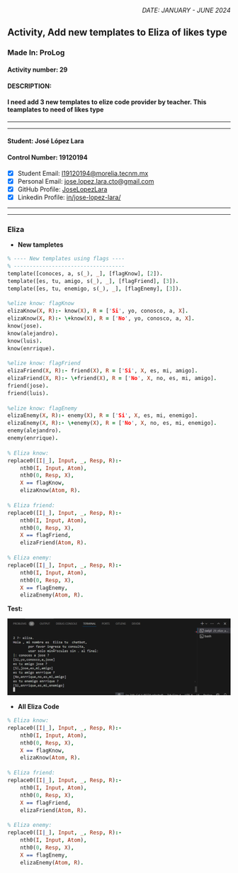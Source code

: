 <p style="text-align: right;"><em>DATE: JANUARY - JUNE 2024</em></p>

## **Activity, Add new templates to Eliza of likes type**

### Made In: ProLog

#### Activity number: 29

#### **DESCRIPTION:**

#### I need add 3 new templates to elize code provider by teacher. This teamplates to need of likes type

________________________________________________________
________________________________________________________

#### Student: José López Lara

#### Control Number: 19120194

* [x] Student Email: <l19120194@morelia.tecnm.mx>
* [x] Personal Email: <jose.lopez.lara.cto@gmail.com>
* [x] GitHub Profile: [JoseLopezLara](https://github.com/JoseLopezLara)
* [x] Linkedin Profile: [in/jose-lopez-lara/](https://www.linkedin.com/in/jose-lopez-lara/)

________________________________________________________
________________________________________________________

### **Eliza**

* **New tampletes**

```ProLog
% ---- New templates using flags ----
% -----------------------------------
template([conoces, a, s(_), _], [flagKnow], [2]).
template([es, tu, amigo, s(_), _], [flagFriend], [3]).
template([es, tu, enemigo, s(_), _], [flagEnemy], [3]).

%elize know: flagKnow
elizaKnow(X, R):- know(X), R = ['Si', yo, conosco, a, X].
elizaKnow(X, R):- \+know(X), R = ['No', yo, conosco, a, X].
know(jose).
know(alejandro).
know(luis).
know(enrrique).

%elize know: flagFriend
elizaFriend(X, R):- friend(X), R = ['Si', X, es, mi, amigo].
elizaFriend(X, R):- \+friend(X), R = ['No', X, no, es, mi, amigo].
friend(jose).
friend(luis).

%elize know: flagEnemy
elizaEnemy(X, R):- enemy(X), R = ['Si', X, es, mi, enemigo].
elizaEnemy(X, R):- \+enemy(X), R = ['No', X, no, es, mi, enemigo].
enemy(alejandro).
enemy(enrrique).

% Eliza know:
replace0([I|_], Input, _, Resp, R):-
	nth0(I, Input, Atom),
	nth0(0, Resp, X),
	X == flagKnow,
	elizaKnow(Atom, R).

% Eliza friend:
replace0([I|_], Input, _, Resp, R):-
	nth0(I, Input, Atom),
	nth0(0, Resp, X),
	X == flagFriend,
	elizaFriend(Atom, R).

% Eliza enemy:
replace0([I|_], Input, _, Resp, R):-
	nth0(I, Input, Atom),
	nth0(0, Resp, X),
	X == flagEnemy,
	elizaEnemy(Atom, R).
```

**Test:**

![image](test.png)


* **All Eliza Code**

```ProLog
% Eliza know:
replace0([I|_], Input, _, Resp, R):-
	nth0(I, Input, Atom),
	nth0(0, Resp, X),
	X == flagKnow,
	elizaKnow(Atom, R).

% Eliza friend:
replace0([I|_], Input, _, Resp, R):-
	nth0(I, Input, Atom),
	nth0(0, Resp, X),
	X == flagFriend,
	elizaFriend(Atom, R).

% Eliza enemy:
replace0([I|_], Input, _, Resp, R):-
	nth0(I, Input, Atom),
	nth0(0, Resp, X),
	X == flagEnemy,
	elizaEnemy(Atom, R).
```
